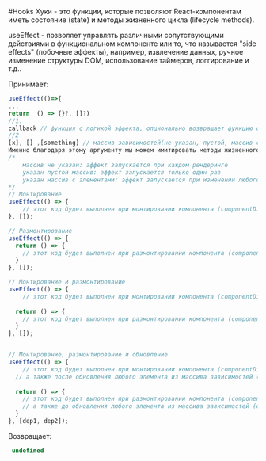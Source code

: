 #Hooks
Хуки - это функции, которые позволяют React-компонентам иметь состояние (state) и методы жизненного цикла  (lifecycle methods).

useEffect - позволяет управлять различными сопутствующими действиями в функциональном компоненте или то, что называется "side effects" (побочные эффекты), например, извлечение данных, ручное изменение структуры DOM, использование таймеров, логгирование и т.д..

Принимает:
``` javascript
useEffect(()=>{
...
return  () => {}?, []?)
//1.
callback // функция с логикой эффекта, опционально возвращает функцию cleanUp
//2
[x], [] ,[something] // массив зависимостей(не указан, пустой, массив с el)
Именно благодаря этому аргументу мы можем имитировать методы жизненного цикла.
/*
    массив не указан: эффект запускается при каждом рендеринге
    указан пустой массив: эффект запускается только один раз
    указан массив с элементами: эффект запускается при изменении любого элемента
*/
// Монтирование
useEffect(() => {
	// этот код будет выполнен при монтировании компонента (componentDidMount)
}, []);

// Размонтирование
useEffect(() => {
  return () => {
  	// этот код будет выполнен при размонтировании компонента (componentWillUnmount)
  }
}, []);

// Монтирование и размонтирование
useEffect(() => {
	// этот код будет выполнен при монтировании компонента (componentDidMount)
  
  return () => {
  	// этот код будет выполнен при размонтировании компонента (componentWillUnmount)
  }
}, []);


// Монтирование, размонтирование и обновление
useEffect(() => {
	// этот код будет выполнен при монтировании компонента (componentDidMount)
  // а также после обновления любого элемента из массива зависимостей (componentDidUpdate)
  
  return () => {
  	// этот код будет выполнен при размонтировании компонента (componentWillUnmount)
    // а также до обновления любого элемента из массива зависимостей (componentWillUpdate)
  }
}, [dep1, dep2]);
```
Возвращает: 
``` javascript
 undefined
```
